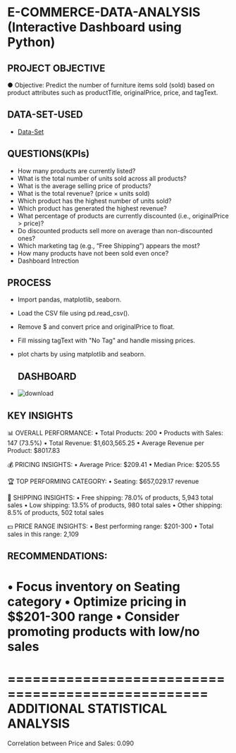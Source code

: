 # E-COMMERCE-DATA-ANALYSIS (Interactive Dashboard using Python)

## PROJECT OBJECTIVE
● Objective: Predict the number of furniture items sold (sold) based on product
attributes such as productTitle, originalPrice, price, and tagText.
## DATA-SET-USED
 - <a href="https://drive.google.com/file/d/1EwYcFTnjwuZTpdfd2uaKjNVDLPmRsSMD/view?usp=sharing">Data-Set</a>

## QUESTIONS(KPIs)

- How many products are currently listed?
- What is the total number of units sold across all products?
- What is the average selling price of products?
- What is the total revenue? (price × units sold)
- Which product has the highest number of units sold?
- Which product has generated the highest revenue?
- What percentage of products are currently discounted (i.e., originalPrice > price)?
- Do discounted products sell more on average than non-discounted ones?
- Which marketing tag (e.g., “Free Shipping”) appears the most?
-  How many products have not been sold even once?
- Dashboard Intrection 

## PROCESS
 - Import pandas, matplotlib, seaborn.
 - Load the CSV file using pd.read_csv().
 - Remove $ and convert price and originalPrice to float.
 - Fill missing tagText with "No Tag" and handle missing prices.
 - plot charts by using matplotlib and seaborn.

   ## DASHBOARD
- ![download](https://github.com/user-attachments/assets/c712e27f-6237-4896-81b9-c976b6b0c4be)

## KEY INSIGHTS

📊 OVERALL PERFORMANCE:
   • Total Products: 200
   • Products with Sales: 147 (73.5%)
   • Total Revenue: $1,603,565.25
   • Average Revenue per Product: $8017.83

💰 PRICING INSIGHTS:
   • Average Price: $209.41
   • Median Price: $205.55

🏆 TOP PERFORMING CATEGORY:
   • Seating: $657,029.17 revenue

🚚 SHIPPING INSIGHTS:
   • Free shipping: 78.0% of products, 5,943 total sales
   • Low shipping: 13.5% of products, 980 total sales
   • Other shipping: 8.5% of products, 502 total sales

💵 PRICE RANGE INSIGHTS:
   • Best performing range: $201-300
   • Total sales in this range: 2,109

 ## RECOMMENDATIONS:
   • Focus inventory on Seating category
   • Optimize pricing in $$201-300 range
   • Consider promoting products with low/no sales
================================================================================

==================================================
ADDITIONAL STATISTICAL ANALYSIS
==================================================

Correlation between Price and Sales: 0.090
